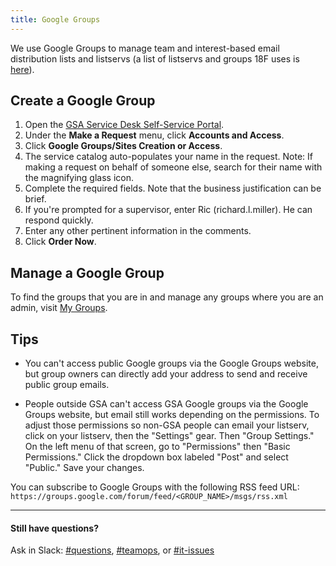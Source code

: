 ```yaml
---
title: Google Groups
---
```


We use Google Groups to manage team and interest-based email distribution lists and listservs (a list of listservs and groups 18F uses is [here](/general-contacts-and-listservs/)).

## Create a Google Group

1. Open the [GSA Service Desk Self-Service Portal](https://gsa.service-now.com/GSA_Self-Service/).
1. Under the **Make a Request** menu, click **Accounts and Access**.
1. Click **Google Groups/Sites Creation or Access**.
1. The service catalog auto-populates your name in the request. Note: If making a request on behalf of someone else, search for their name with the magnifying glass icon.
1. Complete the required fields. Note that the business justification can be brief.
1. If you're prompted for a supervisor, enter Ric (richard.l.miller). He can respond quickly.
1. Enter any other pertinent information in the comments.
1. Click **Order Now**.

## Manage a Google Group
To find the groups that you are in and manage any groups where you are an admin, visit [My Groups](https://groups.google.com/a/gsa.gov/forum/#!myforums).

## Tips

* You can't access public Google groups via the Google Groups website, but group owners can directly add your address to send and receive public group emails.

* People outside GSA can't access GSA Google groups via the Google Groups website, but email still works depending on the permissions. To adjust those permissions so non-GSA people can email your listserv, click on your listserv, then the "Settings" gear. Then "Group Settings." On the left menu of that screen, go to "Permissions" then "Basic Permissions." Click the dropdown box labeled "Post" and select "Public." Save your changes. 

You can subscribe to Google Groups with the following RSS feed URL: `https://groups.google.com/forum/feed/<GROUP_NAME>/msgs/rss.xml`

---

#### Still have questions?

Ask in Slack: [#questions](https://civicactions.slack.com/messages/questions), [#teamops](https://civicactions.slack.com/messages/teamops), or [#it-issues](https://18f.slack.com/messages/it-issues)
